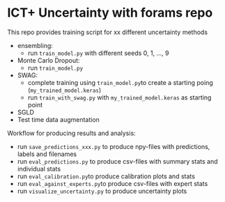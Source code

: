 # ICT+ Uncertainty with forams repo

This repo provides training script for xx different uncertainty methods
- ensembling:
  - run ```train_model.py``` with different seeds 0, 1, ..., 9
- Monte Carlo Dropout:
  - run ```train_model.py```
- SWAG:
  - complete training using ```train_model.py```to create a starting poing (```my_trained_model.keras```)
  - run ```train_with_swag.py``` with ```my_trained_model.keras``` as starting point
- SGLD
- Test time data augmentation

Workflow for producing results and analysis:
- run ```save_predictions_xxx.py``` to produce npy-files with predictions, labels and filenames
- run ```eval_predictions.py``` to produce csv-files with summary stats and individual stats
- run ```eval_calibration.py```to produce calibration plots and stats
- run ```eval_against_experts.py```to produce csv-files with expert stats
- run ```visualize_uncertainty.py``` to produce uncertainty plots
